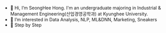 - 👋 Hi, I’m SeongHee Hong. I'm an undergraduate majoring in Industrial & Management Engineering(산업경영공학과) at Kyunghee University.
- 👀 I’m interested in Data Analysis, NLP, ML&DNN, Marketing, Sneakers
- 🌱 Step by Step


<!---
hongshi97/hongshi97 is a ✨ special ✨ repository because its `README.md` (this file) appears on your GitHub profile.
You can click the Preview link to take a look at your changes.
--->
